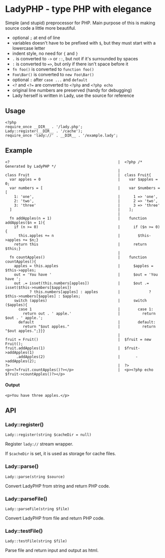 
LadyPHP - type PHP with elegance
================================

Simple (and stupid) preprocessor for PHP. Main purpose of this is making source code a little more beautiful.

- optional `;` at end of line
- variables doesn't have to be prefixed with `$`, but they must start with a lowercase letter
- indent style, no need for `{` and `}`
- `.` is converted to `->` or `::`, but not if it's surrounded by spaces
- `:` is converted to `=>`, but only if there isn't space before it
- `fn foo()` is converted to `function foo()`
- `Foo\Bar()` is converted to `new Foo\Bar()`
- optional `:` after `case ...` and `default`
- `<?` and `<?=` are converted to `<?php` and `<?php echo`
- original line numbers are preserved (handy for debugging)
- Lady herself is written in Lady, use the source for reference

## Usage

    <?php
    require_once __DIR__ . '/lady.php';
    Lady::register(__DIR__ . '/cache');
    require_once 'lady://' . __DIR__ . '/example.lady';

## Example

    <?                                                 |  <?php /* Generated by LadyPHP */
                                                       |
    class Fruit                                        |  class Fruit{
      var apples = 0                                   |    var $apples = 0;
      var numbers = [                                  |    var $numbers = [
        1: 'one',                                      |      1 => 'one',
        2: 'two',                                      |      2 => 'two',
        3: 'three'                                     |      3 => 'three'
      ]                                                |    ];
                                                       |
      fn addApples(n = 1)                              |    function addApples($n = 1){
        if (n >= 0)                                    |      if ($n >= 0){
          this.apples += n                             |        $this->apples += $n;}
        return this                                    |      return $this;}
                                                       |
      fn countApples()                                 |    function countApples(){
        apples = this.apples                           |      $apples = $this->apples;
        out = 'You have '                              |      $out = 'You have ';
        out .= isset(this.numbers[apples])             |      $out .= isset($this->numbers[$apples])
               ? this.numbers[apples] : apples         |             ? $this->numbers[$apples] : $apples;
        switch (apples)                                |      switch ($apples){
          case 1                                       |        case 1:
            return out . ' apple.'                     |          return $out . ' apple.';
          default                                      |        default:
            return "$out apples."                      |          return "$out apples.";}}}
                                                       |
    fruit = Fruit()                                    |  $fruit = new Fruit();
    fruit.addApples(1)                                 |  $fruit->addApples(1)
         .addApples(2)                                 |       ->addApples(2);
    ?>                                                 |  ?>
    <p><?=fruit.countApples()?></p>                    |  <p><?php echo $fruit->countApples()?></p>

#### Output

    <p>You have three apples.</p>

## API

### Lady::register()

    Lady::register(string $cacheDir = null)

Register `lady://` stream wrapper.

If `$cacheDir` is set, it is used as storage for cache files.

### Lady::parse()

    Lady::parse(string $source)

Convert LadyPHP from string and return PHP code.

### Lady::parseFile()

    Lady::parseFile(string $file)

Convert LadyPHP from file and return PHP code.

### Lady::testFile()

    Lady::testFile(string $file)

Parse file and return input and output as html.
